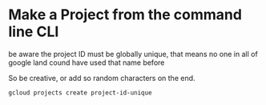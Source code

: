 # Make a Project from the command line CLI

be aware the project ID must be globally unique, that means no one in all of google land cound have used that name before

So be creative, or add so random characters on the end.

`gcloud projects create project-id-unique`

